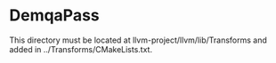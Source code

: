 # DemqaPass

This directory must be located at llvm-project/llvm/lib/Transforms and
added in ../Transforms/CMakeLists.txt.
